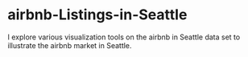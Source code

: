 # airbnb-Listings-in-Seattle
I explore various visualization tools on the airbnb in Seattle data set to illustrate the airbnb market in Seattle.
